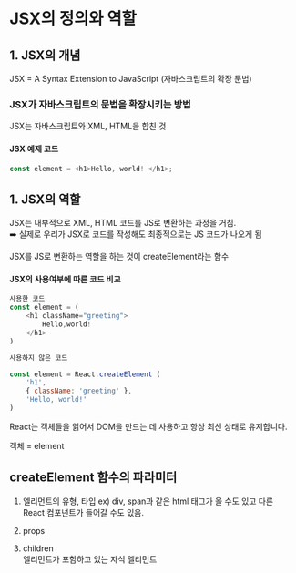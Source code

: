 # JSX의 정의와 역할
## 1. JSX의 개념
JSX = A Syntax Extension to JavaScript (자바스크립트의 확장 문법)

### JSX가 자바스크립트의 문법을 확장시키는 방법
JSX는 자바스크립트와 XML, HTML을 합친 것<br>
#### JSX 예제 코드
```JavaScript
const element = <h1>Hello, world! </h1>;
```
## 1. JSX의 역할
JSX는 내부적으로 XML, HTML 코드를 JS로 변환하는 과정을 거침. <br>
➡️ 실제로 우리가 JSX로 코드를 작성해도 최종적으로는 JS 코드가 나오게 됨

JSX를 JS로 변환하는 역할을 하는 것이 createElement라는 함수

#### JSX의 사용여부에 따른 코드 비교
```JavaScript
사용한 코드
const element = (
    <h1 className="greeting">
        Hello,world!
    </h1>
)

사용하지 않은 코드

const element = React.createElement (
    'h1',
    { className: 'greeting' },
    'Hello, world!'
)
```

React는 객체들을 읽어서 DOM을 만드는 데 사용하고 항상 최신 상태로 유지합니다.

객체 = element

## createElement 함수의 파라미터
1. 엘리먼트의 유형, 타입
ex) div, span과 같은 html 태그가 올 수도 있고 다른 React 컴포넌트가 들어갈 수도 있음.

2. props
3. children <br>
엘리먼트가 포함하고 있는 자식 엘리먼트